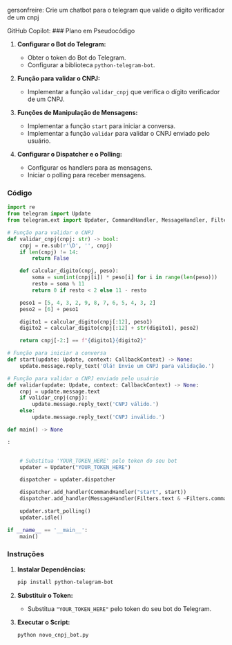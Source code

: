 gersonfreire: Crie um chatbot para o telegram que valide o digito verificador de um cnpj

GitHub Copilot: ### Plano em Pseudocódigo

1. **Configurar o Bot do Telegram:**

   - Obter o token do Bot do Telegram.
   - Configurar a biblioteca `python-telegram-bot`.
2. **Função para validar o CNPJ:**

   - Implementar a função `validar_cnpj` que verifica o dígito verificador de um CNPJ.
3. **Funções de Manipulação de Mensagens:**

   - Implementar a função `start` para iniciar a conversa.
   - Implementar a função `validar` para validar o CNPJ enviado pelo usuário.
4. **Configurar o Dispatcher e o Polling:**

   - Configurar os handlers para as mensagens.
   - Iniciar o polling para receber mensagens.

### Código

```python
import re
from telegram import Update
from telegram.ext import Updater, CommandHandler, MessageHandler, Filters, CallbackContext

# Função para validar o CNPJ
def validar_cnpj(cnpj: str) -> bool:
    cnpj = re.sub(r'\D', '', cnpj)
    if len(cnpj) != 14:
        return False

    def calcular_digito(cnpj, peso):
        soma = sum(int(cnpj[i]) * peso[i] for i in range(len(peso)))
        resto = soma % 11
        return 0 if resto < 2 else 11 - resto

    peso1 = [5, 4, 3, 2, 9, 8, 7, 6, 5, 4, 3, 2]
    peso2 = [6] + peso1

    digito1 = calcular_digito(cnpj[:12], peso1)
    digito2 = calcular_digito(cnpj[:12] + str(digito1), peso2)

    return cnpj[-2:] == f"{digito1}{digito2}"

# Função para iniciar a conversa
def start(update: Update, context: CallbackContext) -> None:
    update.message.reply_text('Olá! Envie um CNPJ para validação.')

# Função para validar o CNPJ enviado pelo usuário
def validar(update: Update, context: CallbackContext) -> None:
    cnpj = update.message.text
    if validar_cnpj(cnpj):
        update.message.reply_text('CNPJ válido.')
    else:
        update.message.reply_text('CNPJ inválido.')

def main() -> None

:


    # Substitua 'YOUR_TOKEN_HERE' pelo token do seu bot
    updater = Updater("YOUR_TOKEN_HERE")

    dispatcher = updater.dispatcher

    dispatcher.add_handler(CommandHandler("start", start))
    dispatcher.add_handler(MessageHandler(Filters.text & ~Filters.command, validar))

    updater.start_polling()
    updater.idle()

if __name__ == '__main__':
    main()
```

### Instruções

1. **Instalar Dependências:**

   ```sh
   pip install python-telegram-bot
   ```
2. **Substituir o Token:**

   - Substitua `"YOUR_TOKEN_HERE"` pelo token do seu bot do Telegram.
3. **Executar o Script:**

   ```sh
   python novo_cnpj_bot.py
   ```
